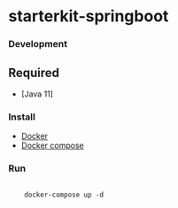 # starterkit-springboot

### Development

## Required

* [Java 11]

### Install

* [Docker](https://docs.docker.com/engine/install/)
* [Docker compose](https://docs.docker.com/compose/install/)

### Run
<code>
    docker-compose up -d
</code>